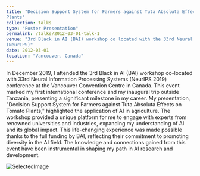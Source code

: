 ```yaml
---
title: "Decision Support System for Farmers against Tuta Absoluta Effects on Tomato Plants
Plants"
collection: talks
type: "Poster Presentation"
permalink: /talks/2012-03-01-talk-1
venue: "3rd Black in AI (BAI) workshop co located with the 33rd Neural Information Processing Systems
(NeurIPS)"
date: 2012-03-01
location: "Vancouver, Canada"
---
```


In December 2019, I attended the 3rd Black in AI (BAI) workshop co-located with 33rd Neural Information Processing Systems (NeurIPS 2019) conference at the Vancouver Convention Centre in Canada. This event marked my first international conference and my inaugural trip outside Tanzania, presenting a significant milestone in my career. My presentation, "Decision Support System for Farmers against Tuta Absoluta Effects on Tomato Plants," highlighted the application of AI in agriculture. The workshop provided a unique platform for me to engage with experts from renowned universities and industries, expanding my understanding of AI and its global impact. This life-changing experience was made possible thanks to the full funding by BAI, reflecting their commitment to promoting diversity in the AI field. The knowledge and connections gained from this event have been instrumental in shaping my path in AI research and development.

![SelectedImage](/images/sampledatawithdate.PNG)
